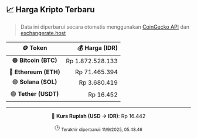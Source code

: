 

<!-- HARGA_KRIPTO -->
## 📈 Harga Kripto Terbaru

> Data ini diperbarui secara otomatis menggunakan [CoinGecko API](https://www.coingecko.com/) dan [exchangerate.host](https://exchangerate.host/)

<div align="center">

| 🪙 Token | 💰 Harga (IDR) |
|:------:|---------------:|
| 🟠 **Bitcoin (BTC)**   | Rp 1.872.528.133 |
| 🔵 **Ethereum (ETH)**  | Rp 71.465.394 |
| 🟣 **Solana (SOL)**    | Rp 3.680.419 |
| 🟢 **Tether (USDT)**   | Rp 16.452 |

---

💱 **Kurs Rupiah (USD → IDR)**: Rp 16.442

🕒 <sub>Terakhir diperbarui: 11/9/2025, 05.48.46</sub>

</div>
<!-- /HARGA_KRIPTO -->